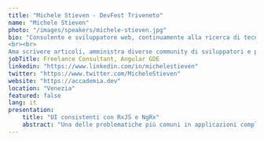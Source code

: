 ```yaml
---
title: "Michele Stieven - DevFest Triveneto"
name: "Michele Stieven"
photo: "/images/speakers/michele-stieven.jpg"
bio: "Consulente e sviluppatore web, continuamente alla ricerca di tecnologie che diano vita ad applicazioni complesse, dinamiche e reattive. Aiuta i team di piccole e grandi aziende con strumenti come Angular, RxJS, React, Redux e Web Component.
<br><br>
Ama scrivere articoli, amministra diverse community di sviluppatori e partecipa spesso a conferenze e meetup. Quando non lavora, è un musicista."
jobTitle: Freelance Consultant, Angular GDE
linkedin: "https://www.linkedin.com/in/michelestieven"
twitter: "https://www.twitter.com/MicheleStieven"
website: "https://accademia.dev"
location: "Venezia"
featured: false
lang: it
presentation:
    title: "UI consistenti con RxJS e NgRx"
    abstract: "Una delle problematiche più comuni in applicazioni complesse sono i flussi di dati asincroni: chiamate HTTP ripetute per sbaglio o eseguite in ordine errato, UI che non si aggiorna correttamente in seguito a interazioni dell'utente... RxJS ci dà tutti gli strumenti necessari, ma sappiamo usarli correttamente?"
---
```

